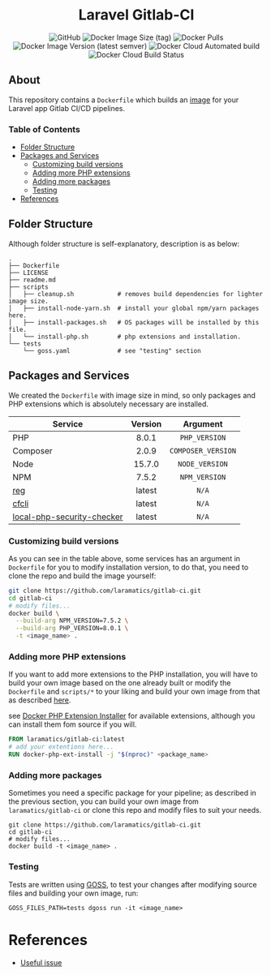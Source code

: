 <div align="center">

# Laravel Gitlab-CI

![GitHub](https://img.shields.io/github/license/laramatics/gitlab-ci)
![Docker Image Size (tag)](https://img.shields.io/docker/image-size/laramatics/gitlab-ci/latest)
![Docker Pulls](https://img.shields.io/docker/pulls/laramatics/gitlab-ci)
![Docker Image Version (latest semver)](https://img.shields.io/docker/v/laramatics/gitlab-ci)
![Docker Cloud Automated build](https://img.shields.io/docker/cloud/automated/laramatics/gitlab-ci)
![Docker Cloud Build Status](https://img.shields.io/docker/cloud/build/laramatics/gitlab-ci)

</div>

## About

This repository contains a `Dockerfile` which builds an [image](https://hub.docker.com/r/laramatics/gitlab-ci)
for your Laravel app Gitlab CI/CD pipelines.

### Table of Contents

- [Folder Structure](#folder-structure)
- [Packages and Services](#packages-and-services)
    - [Customizing build versions](#customizing-build-versions)
    - [Adding more PHP extensions](#adding-more-php-extensions)
    - [Adding more packages](#adding-more-packages)
    - [Testing](#testing)
- [References](#references)

## Folder Structure

Although folder structure is self-explanatory, description is as below:

```
.
├── Dockerfile
├── LICENSE
├── readme.md
├── scripts
│   ├── cleanup.sh            # removes build dependencies for lighter image size.
│   ├── install-node-yarn.sh  # install your global npm/yarn packages here.
│   ├── install-packages.sh   # OS packages will be installed by this file.
│   └── install-php.sh        # php extensions and installation.
└── tests
    └── goss.yaml             # see "testing" section
```

## Packages and Services

We created the `Dockerfile` with image size in mind, so only packages and PHP extensions which is absolutely necessary
are installed.

|Service|Version|Argument|
|---|:---:|:---:|
|PHP|8.0.1|`PHP_VERSION`|
|Composer|2.0.9|`COMPOSER_VERSION`|
|Node|15.7.0|`NODE_VERSION`|
|NPM|7.5.2|`NPM_VERSION`|
|[reg](https://github.com/genuinetools/reg)|latest|`N/A`|
|[cfcli](https://github.com/danielpigott/cloudflare-cli)|latest|`N/A`|
|[local-php-security-checker](https://github.com/fabpot/local-php-security-checker)|latest|`N/A`|

### Customizing build versions

As you can see in the table above, some services has an argument in `Dockerfile` for you to modify installation version,
to do that, you need to clone the repo and build the image yourself:

```bash
git clone https://github.com/laramatics/gitlab-ci.git
cd gitlab-ci
# modify files...
docker build \
  --build-arg NPM_VERSION=7.5.2 \
  --build-arg PHP_VERSION=8.0.1 \
  -t <image_name> .
```

### Adding more PHP extensions

If you want to add more extensions to the PHP installation, you will have to build your own image based on the one
already built or modify the `Dockerfile` and `scripts/*` to your liking and build your own image from that as
described [here](#adding-more-packages).

see [Docker PHP Extension Installer](https://github.com/mlocati/docker-php-extension-installer)
for available extensions, although you can install them fom source if you will.

```dockerfile
FROM laramatics/gitlab-ci:latest
# add your extentions here...
RUN docker-php-ext-install -j "$(nproc)" <package_name>
```

### Adding more packages

Sometimes you need a specific package for your pipeline; as described in the previous section, you can build your own
image from `laramatics/gitlab-ci` or clone this repo and modify files to suit your needs.

```shell
git clone https://github.com/laramatics/gitlab-ci.git
cd gitlab-ci
# modify files...
docker build -t <image_name> .
```

### Testing

Tests are written using [GOSS](https://github.com/aelsabbahy/goss/tree/master/extras/dcgoss), to test your changes after
modifying source files and building your own image, run:

```shell
GOSS_FILES_PATH=tests dgoss run -it <image_name>
```

# References

- [Useful issue](https://github.com/docker-library/php/issues/1049)